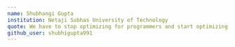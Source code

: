```yaml
---
name: Shubhangi Gupta
institution: Netaji Subhas University of Technology  
quote: We have to stop optimizing for programmers and start optimizing for users.
github_user: shubhigupta991
---
```

